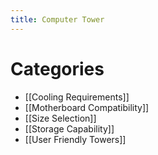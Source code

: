 ```yaml
---
title: Computer Tower
---
```

# Categories

* [[Cooling Requirements]]
* [[Motherboard Compatibility]]
* [[Size Selection]]
* [[Storage Capability]]
* [[User Friendly Towers]]
